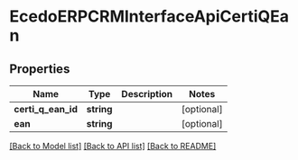 # EcedoERPCRMInterfaceApiCertiQEan

## Properties
Name | Type | Description | Notes
------------ | ------------- | ------------- | -------------
**certi_q_ean_id** | **string** |  | [optional] 
**ean** | **string** |  | [optional] 

[[Back to Model list]](../README.md#documentation-for-models) [[Back to API list]](../README.md#documentation-for-api-endpoints) [[Back to README]](../README.md)


